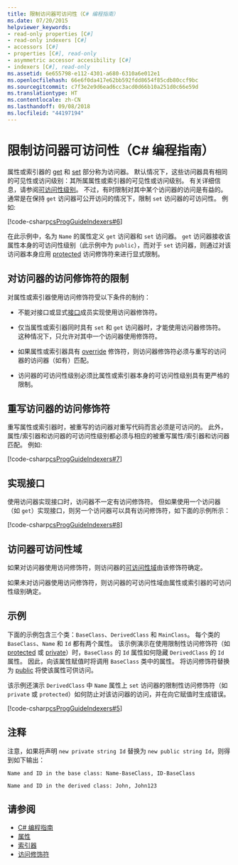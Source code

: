 ```yaml
---
title: 限制访问器可访问性（C# 编程指南）
ms.date: 07/20/2015
helpviewer_keywords:
- read-only properties [C#]
- read-only indexers [C#]
- accessors [C#]
- properties [C#], read-only
- asymmetric accessor accesibility [C#]
- indexers [C#], read-only
ms.assetid: 6e655798-e112-4301-a680-6310a6e012e1
ms.openlocfilehash: 66e6f0da417e62bb592fdd8654f85cdb80ccf9bc
ms.sourcegitcommit: c7f3e2e9d6ead6cc3acd0d66b10a251d0c66e59d
ms.translationtype: HT
ms.contentlocale: zh-CN
ms.lasthandoff: 09/08/2018
ms.locfileid: "44197194"
---
```

# <a name="restricting-accessor-accessibility-c-programming-guide"></a>限制访问器可访问性（C# 编程指南）
属性或索引器的 [get](../../../csharp/language-reference/keywords/get.md) 和 [set](../../../csharp/language-reference/keywords/set.md) 部分称为访问器。 默认情况下，这些访问器具有相同的可见性或访问级别：其所属属性或索引器的可见性或访问级别。 有关详细信息，请参阅[可访问性级别](../../../csharp/language-reference/keywords/accessibility-levels.md)。 不过，有时限制对其中某个访问器的访问是有益的。 通常是在保持 `get` 访问器可公开访问的情况下，限制 `set` 访问器的可访问性。 例如:  
  
 [!code-csharp[csProgGuideIndexers#6](../../../csharp/programming-guide/classes-and-structs/codesnippet/CSharp/restricting-accessor-accessibility_1.cs)]  
  
 在此示例中，名为 `Name` 的属性定义 `get` 访问器和 `set` 访问器。 `get` 访问器接收该属性本身的可访问性级别（此示例中为 `public`），而对于 `set` 访问器，则通过对该访问器本身应用 [protected](../../../csharp/language-reference/keywords/protected.md) 访问修饰符来进行显式限制。  
  
## <a name="restrictions-on-access-modifiers-on-accessors"></a>对访问器的访问修饰符的限制  
 对属性或索引器使用访问修饰符受以下条件的制约：  
  
-   不能对接口或显式[接口](../../../csharp/language-reference/keywords/interface.md)成员实现使用访问器修饰符。  
  
-   仅当属性或索引器同时具有 `set` 和 `get` 访问器时，才能使用访问器修饰符。 这种情况下，只允许对其中一个访问器使用修饰符。  
  
-   如果属性或索引器具有 [override](../../../csharp/language-reference/keywords/override.md) 修饰符，则访问器修饰符必须与重写的访问器的访问器（如有）匹配。  
  
-   访问器的可访问性级别必须比属性或索引器本身的可访问性级别具有更严格的限制。  
  
## <a name="access-modifiers-on-overriding-accessors"></a>重写访问器的访问修饰符  
 重写属性或索引器时，被重写的访问器对重写代码而言必须是可访问的。 此外，属性/索引器和访问器的可访问性级别都必须与相应的被重写属性/索引器和访问器匹配。 例如:  
  
 [!code-csharp[csProgGuideIndexers#7](../../../csharp/programming-guide/classes-and-structs/codesnippet/CSharp/restricting-accessor-accessibility_2.cs)]  
  
## <a name="implementing-interfaces"></a>实现接口  
 使用访问器实现接口时，访问器不一定有访问修饰符。 但如果使用一个访问器（如 `get`）实现接口，则另一个访问器可以具有访问修饰符，如下面的示例所示：  
  
 [!code-csharp[csProgGuideIndexers#8](../../../csharp/programming-guide/classes-and-structs/codesnippet/CSharp/restricting-accessor-accessibility_3.cs)]  
  
## <a name="accessor-accessibility-domain"></a>访问器可访问性域  
 如果对访问器使用访问修饰符，则访问器的[可访问性域](../../../csharp/language-reference/keywords/accessibility-domain.md)由该修饰符确定。  
  
 如果未对访问器使用访问修饰符，则访问器的可访问性域由属性或索引器的可访问性级别确定。  
  
## <a name="example"></a>示例  
 下面的示例包含三个类：`BaseClass`、`DerivedClass` 和 `MainClass`。 每个类的 `BaseClass`、`Name` 和 `Id` 都有两个属性。 该示例演示在使用限制性访问修饰符（如 [protected](../../../csharp/language-reference/keywords/protected.md) 或 [private](../../../csharp/language-reference/keywords/private.md)）时，`BaseClass` 的 `Id` 属性如何隐藏 `DerivedClass` 的 `Id` 属性。 因此，向该属性赋值时将调用 `BaseClass` 类中的属性。 将访问修饰符替换为 [public](../../../csharp/language-reference/keywords/public.md) 将使该属性可供访问。  
  
 该示例还演示 `DerivedClass` 中 `Name` 属性上 `set` 访问器的限制性访问修饰符（如 `private` 或 `protected`）如何防止对该访问器的访问，并在向它赋值时生成错误。  
  
 [!code-csharp[csProgGuideIndexers#5](../../../csharp/programming-guide/classes-and-structs/codesnippet/CSharp/restricting-accessor-accessibility_4.cs)]  
  
## <a name="comments"></a>注释  
 注意，如果将声明 `new private string Id` 替换为 `new public string Id`，则得到如下输出：  
  
 `Name and ID in the base class: Name-BaseClass, ID-BaseClass`  
  
 `Name and ID in the derived class: John, John123`  
  
## <a name="see-also"></a>请参阅

- [C# 编程指南](../../../csharp/programming-guide/index.md)  
- [属性](../../../csharp/programming-guide/classes-and-structs/properties.md)  
- [索引器](../../../csharp/programming-guide/indexers/index.md)  
- [访问修饰符](../../../csharp/programming-guide/classes-and-structs/access-modifiers.md)
